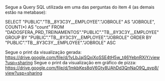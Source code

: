 Segue a Query SQL utilizada em uma das perguntas do item 4 (as demais estão na metabase):

SELECT "PUBLIC"."TB__8Y3C3Y__EMPLOYEE"."JOBROLE" AS "JOBROLE", COUNT(*) AS "count"
FROM "DADOSFERA_PRD_TREINAMENTOS"."PUBLIC"."TB__8Y3C3Y__EMPLOYEE"
GROUP BY "PUBLIC"."TB__8Y3C3Y__EMPLOYEE"."JOBROLE"
ORDER BY "PUBLIC"."TB__8Y3C3Y__EMPLOYEE"."JOBROLE" ASC

Segue o print da visualização gerada: https://drive.google.com/file/d/1vLbJajSQxiXoSSE4tH5w_t46YebnRXiY/view?usp=sharing
Segue o print da visualização em gráfico de pizza: https://drive.google.com/file/d/1mkbKes8qV6Gty8UAhDd3QnNaO9Q_qvp8/view?usp=sharing 
